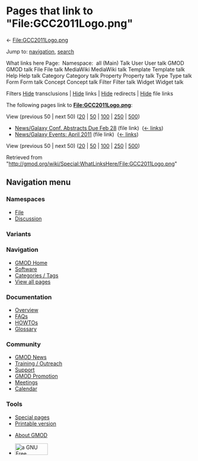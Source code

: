 <div id="mw-page-base" class="noprint">

</div>

<div id="mw-head-base" class="noprint">

</div>

<div id="content" class="mw-body" role="main">

<span id="top"></span>

<div id="mw-js-message" style="display:none;">

</div>



# <span dir="auto">Pages that link to "File:GCC2011Logo.png"</span>

<div id="bodyContent">

<div id="contentSub">

←
[File:GCC2011Logo.png](/wiki/File:GCC2011Logo.png "File:GCC2011Logo.png")

</div>

<div id="jump-to-nav" class="mw-jump">

Jump to: [navigation](#mw-navigation), [search](#p-search)

</div>

<div id="mw-content-text">

What links here Page:  Namespace:  all (Main) Talk User User talk GMOD
GMOD talk File File talk MediaWiki MediaWiki talk Template Template talk
Help Help talk Category Category talk Property Property talk Type Type
talk Form Form talk Concept Concept talk Filter Filter talk Widget
Widget talk

Filters
[Hide](/mediawiki/index.php?title=Special:WhatLinksHere/File:GCC2011Logo.png&hidetrans=1 "Special:WhatLinksHere/File:GCC2011Logo.png")
transclusions \|
[Hide](/mediawiki/index.php?title=Special:WhatLinksHere/File:GCC2011Logo.png&hidelinks=1 "Special:WhatLinksHere/File:GCC2011Logo.png")
links \|
[Hide](/mediawiki/index.php?title=Special:WhatLinksHere/File:GCC2011Logo.png&hideredirs=1 "Special:WhatLinksHere/File:GCC2011Logo.png")
redirects \|
[Hide](/mediawiki/index.php?title=Special:WhatLinksHere/File:GCC2011Logo.png&hideimages=1 "Special:WhatLinksHere/File:GCC2011Logo.png")
file links

The following pages link to
**[File:GCC2011Logo.png](/wiki/File:GCC2011Logo.png "File:GCC2011Logo.png")**:

View (previous 50 \| next 50)
([20](/mediawiki/index.php?title=Special:WhatLinksHere/File:GCC2011Logo.png&limit=20 "Special:WhatLinksHere/File:GCC2011Logo.png")
\|
[50](/mediawiki/index.php?title=Special:WhatLinksHere/File:GCC2011Logo.png&limit=50 "Special:WhatLinksHere/File:GCC2011Logo.png")
\|
[100](/mediawiki/index.php?title=Special:WhatLinksHere/File:GCC2011Logo.png&limit=100 "Special:WhatLinksHere/File:GCC2011Logo.png")
\|
[250](/mediawiki/index.php?title=Special:WhatLinksHere/File:GCC2011Logo.png&limit=250 "Special:WhatLinksHere/File:GCC2011Logo.png")
\|
[500](/mediawiki/index.php?title=Special:WhatLinksHere/File:GCC2011Logo.png&limit=500 "Special:WhatLinksHere/File:GCC2011Logo.png"))

- [News/Galaxy Conf. Abstracts Due Feb
  28](/wiki/News/Galaxy_Conf._Abstracts_Due_Feb_28 "News/Galaxy Conf. Abstracts Due Feb 28")
  (file link) ‎ <span class="mw-whatlinkshere-tools">([←
  links](/mediawiki/index.php?title=Special:WhatLinksHere&target=News%2FGalaxy+Conf.+Abstracts+Due+Feb+28 "Special:WhatLinksHere"))</span>
- [News/Galaxy Events: April
  2011](/wiki/News/Galaxy_Events:_April_2011 "News/Galaxy Events: April 2011")
  (file link) ‎ <span class="mw-whatlinkshere-tools">([←
  links](/mediawiki/index.php?title=Special:WhatLinksHere&target=News%2FGalaxy+Events%3A+April+2011 "Special:WhatLinksHere"))</span>

View (previous 50 \| next 50)
([20](/mediawiki/index.php?title=Special:WhatLinksHere/File:GCC2011Logo.png&limit=20 "Special:WhatLinksHere/File:GCC2011Logo.png")
\|
[50](/mediawiki/index.php?title=Special:WhatLinksHere/File:GCC2011Logo.png&limit=50 "Special:WhatLinksHere/File:GCC2011Logo.png")
\|
[100](/mediawiki/index.php?title=Special:WhatLinksHere/File:GCC2011Logo.png&limit=100 "Special:WhatLinksHere/File:GCC2011Logo.png")
\|
[250](/mediawiki/index.php?title=Special:WhatLinksHere/File:GCC2011Logo.png&limit=250 "Special:WhatLinksHere/File:GCC2011Logo.png")
\|
[500](/mediawiki/index.php?title=Special:WhatLinksHere/File:GCC2011Logo.png&limit=500 "Special:WhatLinksHere/File:GCC2011Logo.png"))

</div>

<div class="printfooter">

Retrieved from
"<http://gmod.org/wiki/Special:WhatLinksHere/File:GCC2011Logo.png>"

</div>

<div id="catlinks" class="catlinks catlinks-allhidden">

</div>

<div class="visualClear">

</div>

</div>

</div>

<div id="mw-navigation">

## Navigation menu

<div id="mw-head">



<div id="left-navigation">

<div id="p-namespaces" class="vectorTabs" role="navigation"
aria-labelledby="p-namespaces-label">

### Namespaces

- <span id="ca-nstab-image"><a href="/wiki/File:GCC2011Logo.png" accesskey="c"
  title="View the file page [c]">File</a></span>
- <span id="ca-talk"><a
  href="/mediawiki/index.php?title=File_talk:GCC2011Logo.png&amp;action=edit&amp;redlink=1"
  accesskey="t"
  title="Discussion about the content page [t]">Discussion</a></span>

</div>

<div id="p-variants" class="vectorMenu emptyPortlet" role="navigation"
aria-labelledby="p-variants-label">

### 

### Variants[](#)

<div class="menu">

</div>

</div>

</div>

<div id="right-navigation">





</div>



</div>

</div>

</div>

<div id="mw-panel">

<div id="p-logo" role="banner">

<a href="/wiki/Main_Page"
style="background-image: url(http://gmod.org/images/GMOD-cogs.png);"
title="Visit the main page"></a>

</div>

<div id="p-Navigation" class="portal" role="navigation"
aria-labelledby="p-Navigation-label">

### Navigation

<div class="body">

- <span id="n-GMOD-Home">[GMOD Home](/wiki/Main_Page)</span>
- <span id="n-Software">[Software](/wiki/GMOD_Components)</span>
- <span id="n-Categories-.2F-Tags">[Categories /
  Tags](/wiki/Categories)</span>
- <span id="n-View-all-pages">[View all
  pages](/wiki/Special:AllPages)</span>

</div>

</div>

<div id="p-Documentation" class="portal" role="navigation"
aria-labelledby="p-Documentation-label">

### Documentation

<div class="body">

- <span id="n-Overview">[Overview](/wiki/Overview)</span>
- <span id="n-FAQs">[FAQs](/wiki/Category:FAQ)</span>
- <span id="n-HOWTOs">[HOWTOs](/wiki/Category:HOWTO)</span>
- <span id="n-Glossary">[Glossary](/wiki/Glossary)</span>

</div>

</div>

<div id="p-Community" class="portal" role="navigation"
aria-labelledby="p-Community-label">

### Community

<div class="body">

- <span id="n-GMOD-News">[GMOD News](/wiki/GMOD_News)</span>
- <span id="n-Training-.2F-Outreach">[Training /
  Outreach](/wiki/Training_and_Outreach)</span>
- <span id="n-Support">[Support](/wiki/Support)</span>
- <span id="n-GMOD-Promotion">[GMOD
  Promotion](/wiki/GMOD_Promotion)</span>
- <span id="n-Meetings">[Meetings](/wiki/Meetings)</span>
- <span id="n-Calendar">[Calendar](/wiki/Calendar)</span>

</div>

</div>

<div id="p-tb" class="portal" role="navigation"
aria-labelledby="p-tb-label">

### Tools

<div class="body">

- <span id="t-specialpages"><a href="/wiki/Special:SpecialPages" accesskey="q"
  title="A list of all special pages [q]">Special pages</a></span>
- <span id="t-print"><a
  href="/mediawiki/index.php?title=Special:WhatLinksHere/File:GCC2011Logo.png&amp;printable=yes"
  rel="alternate" accesskey="p"
  title="Printable version of this page [p]">Printable version</a></span>

</div>

</div>

</div>

</div>

<div id="footer" role="contentinfo">

- <span id="footer-places-about">[About
  GMOD](/wiki/GMOD:About "GMOD:About")</span>

<!-- -->

- <span id="footer-copyrightico">[<img src="http://www.gnu.org/graphics/gfdl-logo-small.png" width="88"
  height="31" alt="a GNU Free Documentation License" />](http://www.gnu.org/licenses/fdl-1.3.html)</span>


<div style="clear:both">

</div>

</div>
